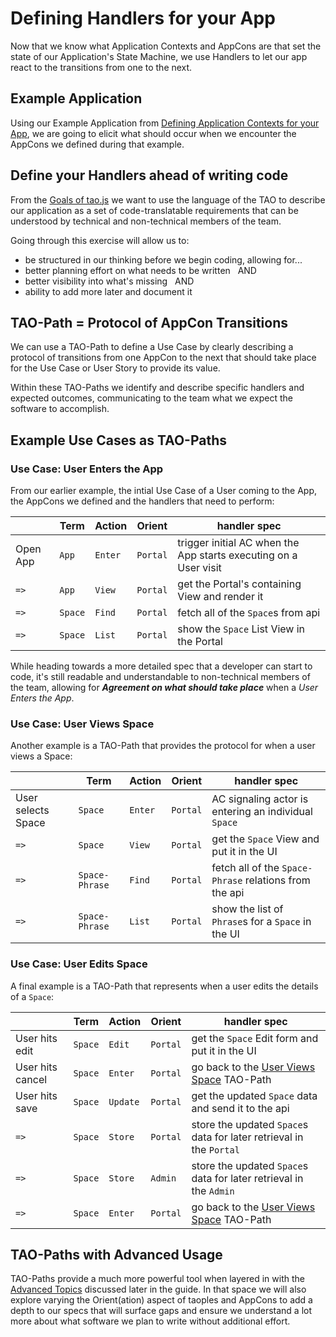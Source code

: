 # Defining Handlers for your App

Now that we know what Application Contexts and AppCons are that set the state of our Application's
State Machine, we use Handlers to let our app react to the transitions from one to the next.

## Example Application

Using our Example Application from [Defining Application Contexts for your App](defining-app-cons.md),
we are going to elicit what should occur when we encounter the AppCons we defined
during that example.

## Define your Handlers ahead of writing code

From the [Goals of tao.js](../intro/goals.md) we want to use the language of the TAO to describe
our application as a set of code-translatable requirements that can be understood by technical
and non-technical members of the team.

Going through this exercise will allow us to:

* be structured in our thinking before we begin coding, allowing for...
* better planning effort on what needs to be written  
  AND
* better visibility into what's missing  
  AND
* ability to add more later and document it

## TAO-Path = Protocol of AppCon Transitions

We can use a TAO-Path to define a Use Case by clearly describing a protocol of transitions
from one AppCon to the next that should take place for the Use Case or User Story to
provide its value.

Within these TAO-Paths we identify and describe specific handlers and expected outcomes,
communicating to the team what we expect the software to accomplish.

## Example Use Cases as TAO-Paths

### Use Case: User Enters the App

From our earlier example, the intial Use Case of a User coming to the App, the AppCons we
defined and the handlers that need to perform:

||Term|Action|Orient|handler spec|
|---|----|------|------|-----------|
|Open App|`App`|`Enter`|`Portal`|trigger initial AC when the App starts executing on a User visit|
|`=>`|`App`|`View`|`Portal`|get the Portal's containing View and render it|
|`=>`|`Space`|`Find`|`Portal`|fetch all of the `Space`s from api|
|`=>`|`Space`|`List`|`Portal`|show the `Space` List View in the Portal|

While heading towards a more detailed spec that a developer can start to code, it's still
readable and understandable to non-technical members of the team, allowing for _**Agreement on
what should take place**_ when a _User Enters the App_.

### Use Case: User Views Space

Another example is a TAO-Path that provides the protocol for when a user views a Space:

||Term|Action|Orient|handler spec|
|---|----|------|------|-----------|
|User selects Space|`Space`|`Enter`|`Portal`|AC signaling actor is entering an individual `Space`|
|`=>`|`Space`|`View`|`Portal`|get the `Space` View and put it in the UI|
|`=>`|`Space-Phrase`|`Find`|`Portal`|fetch all of the `Space-Phrase` relations from the api|
|`=>`|`Space-Phrase`|`List`|`Portal`|show the list of `Phrase`s for a `Space` in the UI|

### Use Case: User Edits Space

A final example is a TAO-Path that represents when a user edits the details of a `Space`:

||Term|Action|Orient|handler spec|
|---|----|------|------|-----------|
|User hits edit|`Space`|`Edit`|`Portal`|get the `Space` Edit form and put it in the UI|
|User hits cancel|`Space`|`Enter`|`Portal`|go back to the [User Views Space](#use-case-user-views-space) TAO-Path|
|User hits save|`Space`|`Update`|`Portal`|get the updated `Space` data and send it to the api|
|`=>`|`Space`|`Store`|`Portal`|store the updated `Space`s data for later retrieval in the `Portal`|
|`=>`|`Space`|`Store`|`Admin`|store the updated `Space`s data for later retrieval in the `Admin`|
|`=>`|`Space`|`Enter`|`Portal`|go back to the [User Views Space](#use-case-user-views-space) TAO-Path|

## TAO-Paths with Advanced Usage

TAO-Paths provide a much more powerful tool when layered in with the [Advanced Topics](../advanced/README.md)
discussed later in the guide.  In that space we will also explore varying the Orient(ation)
aspect of taoples and AppCons to add a depth to our specs that will surface gaps and ensure
we understand a lot more about what software we plan to write without additional effort.
